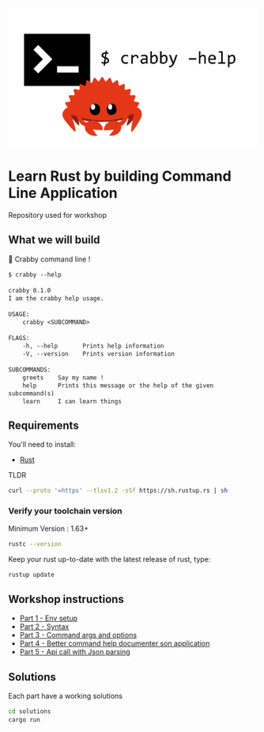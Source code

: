 ![](app.png)

# Learn Rust by building Command Line Application

Repository used for workshop

## What we will build

🦀 Crabby command line !

```
$ crabby --help

crabby 0.1.0
I am the crabby help usage.

USAGE:
    crabby <SUBCOMMAND>

FLAGS:
    -h, --help       Prints help information
    -V, --version    Prints version information

SUBCOMMANDS:
    greets    Say my name !
    help      Prints this message or the help of the given subcommand(s)
    learn     I can learn things

```

## Requirements

You'll need to install:

- [Rust](https://www.rust-lang.org/tools/install)

TLDR 

```bash
curl --proto '=https' --tlsv1.2 -sSf https://sh.rustup.rs | sh
```

### Verify your toolchain version

Minimum Version : 1.63+

```bash
rustc --version
```

Keep your rust up-to-date with the latest release of rust, type:

```bash
rustup update
```

## Workshop instructions 


* [Part 1 - Env setup](./1_setup) 
* [Part 2 - Syntax](./2_syntax)
* [Part 3 - Command args and options](./3_args)
* [Part 4 - Better command help documenter son application](./4_documentation)
* [Part 5 - Api call with Json parsing](./5_api)


## Solutions

Each part have a working solutions

```bash
cd solutions
cargo run 
```

